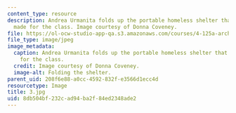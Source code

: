```yaml
---
content_type: resource
description: Andrea Urmanita folds up the portable homeless shelter that her team
  made for the class. Image courtesy of Donna Coveney.
file: https://ol-ocw-studio-app-qa.s3.amazonaws.com/courses/4-125a-architecture-studio-building-in-landscapes-fall-2005/8db504bf232cad94ba2f84ed2348ade2_3.jpg
file_type: image/jpeg
image_metadata:
  caption: Andrea Urmanita folds up the portable homeless shelter that her team made
    for the class.
  credit: Image courtesy of Donna Coveney.
  image-alt: Folding the shelter.
parent_uid: 208f6e88-a0cc-4592-832f-e3566d1ecc4d
resourcetype: Image
title: 3.jpg
uid: 8db504bf-232c-ad94-ba2f-84ed2348ade2
---
```

